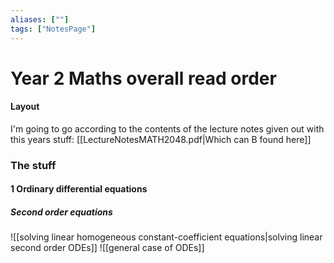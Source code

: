 ```yaml
---
aliases: [""]
tags: ["NotesPage"]
---
```


# Year 2 Maths overall read order
#### Layout
I'm going to go according to the contents of the lecture notes given out with this years stuff:    [[LectureNotesMATH2048.pdf|Which can B found here]]

### The stuff

#### 1 Ordinary differential equations
##### Second order equations
![[solving linear homogeneous constant-coefficient equations|solving linear second order ODEs]]
![[general case of ODEs]]
